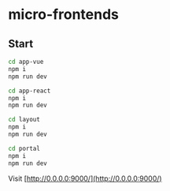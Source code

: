 # micro-frontends

## Start

```bash
cd app-vue
npm i
npm run dev
```

```bash
cd app-react
npm i
npm run dev
```

```bash
cd layout
npm i
npm run dev
```

```bash
cd portal
npm i
npm run dev
```

Visit [http://0.0.0.0:9000/](http://0.0.0.0:9000/)
